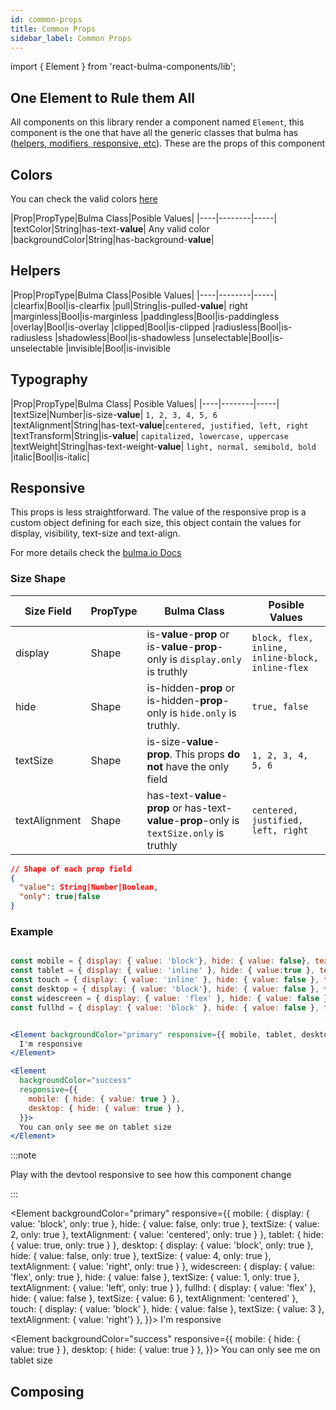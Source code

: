 ```yaml
---
id: common-props
title: Common Props
sidebar_label: Common Props
---
```

import { Element } from 'react-bulma-components/lib';

## One Element to Rule them All

All components on this library render a component named `Element`, this component is the one that have all the generic classes that bulma has ([helpers, modifiers, responsive, etc](https://bulma.io/documentation/modifiers/)). These are the props of this component

## Colors

You can check the valid colors [here](variables#colors)

|Prop|PropType|Bulma Class|Posible Values|
|----|--------|-----|
|textColor|String|has-text-**value**| Any valid color
|backgroundColor|String|has-background-**value**|

## Helpers

|Prop|PropType|Bulma Class|Posible Values|
|----|--------|-----|
|clearfix|Bool|is-clearfix
|pull|String|is-pulled-**value**| right
|marginless|Bool|is-marginless
|paddingless|Bool|is-paddingless
|overlay|Bool|is-overlay
|clipped|Bool|is-clipped
|radiusless|Bool|is-radiusless
|shadowless|Bool|is-shadowless
|unselectable|Bool|is-unselectable
|invisible|Bool|is-invisible


## Typography

|Prop|PropType|Bulma Class| Posible Values|
|----|--------|-----|
|textSize|Number|is-size-**value**| `1, 2, 3, 4, 5, 6`
|textAlignment|String|has-text-**value**|`centered, justified, left, right`
|textTransform|String|is-**value**| `capitalized, lowercase, uppercase`
|textWeight|String|has-text-weight-**value**| `light, normal, semibold, bold`
|italic|Bool|is-italic|

## Responsive

This props is less straightforward. The value of the responsive prop is a custom object defining for each size, this object contain the values for display, visibility, text-size and text-align.

For more details check the [bulma.io Docs](https://bulma.io/documentation/modifiers/responsive-helpers/)

### Size Shape

|Size Field|PropType|Bulma Class| Posible Values|
|----|--------|-----|----|
|display|Shape|is-**value**-**prop** or is-**value**-**prop**-only is `display.only` is truthly|`block, flex, inline, inline-block, inline-flex`
|hide|Shape|is-hidden-**prop** or is-hidden-**prop**-only is `hide.only` is truthly. | `true, false`
|textSize|Shape|is-size-**value**-**prop**. This props **do not** have the only field| `1, 2, 3, 4, 5, 6`
|textAlignment|Shape|has-text-**value**-**prop** or has-text-**value**-**prop**-only is `textSize.only` is truthly | `centered, justified, left, right`

```json
// Shape of each prop field
{
  "value": String|Number|Boolean,
  "only": true|false
}
```

### Example

```jsx

const mobile = { display: { value: 'block'}, hide: { value: false}, textSize: { value: 2 }, textAlignment: { value: 'centered'} };
const tablet = { display: { value: 'inline' }, hide: { value:true }, textSize: { value: 4 } };
const touch = { display: { value: 'inline' }, hide: { value: false }, textSize: { value: 3 }, textAlignment: { value: 'right'} };
const desktop = { display: { value: 'block'}, hide: { value: false }, textSize: { value: 4 }, textAlignment: { value: 'right' } };
const widescreen = { display: { value: 'flex' }, hide: { value: false }, textSize: { value: 1 }, textAlignment: { value: 'left' } };
const fullhd = { display: { value: 'block' }, hide: { value: false }, textSize: { value: 6 }, textAlignment: 'centered' }


<Element backgroundColor="primary" responsive={{ mobile, tablet, desktop, widescreen, fullhd, touch }}>
  I'm responsive
</Element>

<Element 
  backgroundColor="success"
  responsive={{
    mobile: { hide: { value: true } },
    desktop: { hide: { value: true } },
  }}>
  You can only see me on tablet size
</Element>
```

:::note

Play with the devtool responsive to see how this component change

:::

<Element backgroundColor="primary"
responsive={{
  mobile: { display: { value: 'block', only: true }, hide: { value: false, only: true }, textSize: { value: 2, only: true  }, textAlignment: { value: 'centered', only: true } },
  tablet: { hide: { value: true, only: true } },
  desktop: { display: { value: 'block', only: true }, hide: { value: false, only: true }, textSize: { value: 4, only: true }, textAlignment: { value: 'right', only: true } },
  widescreen: { display: { value: 'flex', only: true }, hide: { value: false }, textSize: { value: 1, only: true }, textAlignment: { value: 'left', only: true } },
  fullhd: { display: { value: 'flex' }, hide: { value: false }, textSize: { value: 6 }, textAlignment: 'centered' },
  touch: { display: { value: 'block' }, hide: { value: false }, textSize: { value: 3 }, textAlignment: { value: 'right'} },
}}>
  I'm responsive
</Element>


<Element 
backgroundColor="success"
responsive={{
  mobile: { hide: { value: true } },
  desktop: { hide: { value: true } },
}}>
  You can only see me on tablet size
</Element>

## Composing

